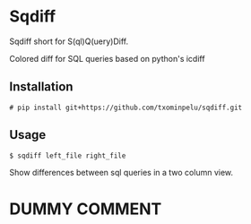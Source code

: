 # Sqdiff

Sqdiff short for S(ql)Q(uery)Diff.

Colored diff for SQL queries based on python's icdiff

## Installation

```
# pip install git+https://github.com/txominpelu/sqdiff.git
```

## Usage

```sh
$ sqdiff left_file right_file
```

Show differences between sql queries in a two column view.

# DUMMY COMMENT

